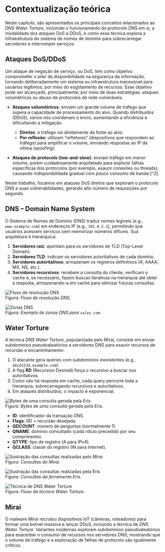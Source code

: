 # Contextualização teórica
Neste capítulo, são apresentados os principais conceitos relacionados ao *DNS Water Torture*, incluindo o funcionamento do protocolo DNS em si, a modalidade dos ataques DoS e DDoS, e como essa técnica explora a infraestrutura do sistema de nomes de domínio para sobrecarregar servidores e interromper serviços.

## Ataques DoS/DDoS

Um ataque de negação de serviço, ou DoS, tem como objetivo comprometer o pilar da disponibilidade na segurança da informação, tornando deliberadamente um sistema ou infraestrutura inacessível para usuários legítimos, por meio do esgotamento de recursos. Esse objetivo pode ser alcançado, principalmente, por meio de duas estratégias: ataques volumétricos ou abuso de protocolos de rede vulneráveis.

- **Ataques volumétricos**: enviam um grande volume de tráfego que supera a capacidade de processamento do alvo. Quando distribuídos (DDoS), vários nós coordenam o envio, aumentando a eficiência e dificultando a mitigação.  
  - **Diretos**: o tráfego vai diretamente da fonte ao alvo.  
  - **Por reflexão**: utilizam “refletores” (dispositivos que respondem ao tráfego) para amplificar o volume, enviando respostas ao IP da vítima (spoofing).  

- **Ataques de protocolo (low-and-slow)**: enviam tráfego em menor volume, porém cuidadosamente arquitetado para explorar falhas específicas dos protocolos (por exemplo, exaurir conexões ou threads), causando indisponibilidade gradual com pouco consumo de banda [^2].

Neste trabalho, focamos em ataques DoS diretos que exploram o protocolo DNS e suas vulnerabilidades, gerando alto número de requisições por segundo.

## DNS – Domain Name System

O Sistema de Nomes de Domínio (DNS) traduz nomes legíveis (e.g., `www.example.com`) em endereços IP (e.g., `192.0.2.1`), permitindo que usuários acessem serviços sem memorizar números difíceis. Sua arquitetura é hierárquica:

1. **Servidores raiz**: apontam para os servidores de TLD (Top-Level Domain).  
2. **Servidores TLD**: indicam os servidores autoritativos de cada domínio.  
3. **Servidores autoritativos**: armazenam os registros definitivos (A, AAAA, MX, NS, etc.).  
4. **Servidores recursivos**: recebem a consulta do cliente, verificam o cache e, se necessário, fazem buscas iterativas na hierarquia até obter a resposta, armazenando-a em cache para otimizar futuras consultas.

![Fluxo de resolução DNS](imagens/dns_general.png)  
*Figura: Fluxo de resolução DNS.*

![Zonas DNS](imagens/dns_zones.jpeg)  
*Figura: Exemplo de zonas DNS para `sales.com`.*

## Water Torture

A técnica *DNS Water Torture*, popularizada pelo Mirai, consiste em enviar subdomínios pseudoaleatórios a servidores DNS para exaurir recursos de recursão e encaminhamento:

1. O atacante gera queries com *subdomínios inexistentes* (e.g., `abcd1234.example.com`).  
2. A flag **RD** (Recursion Desired) força o recursivo a buscar nos autoritativos.  
3. Como não há resposta em cache, cada query percorre toda a hierarquia, sobrecarregando recursivos e autoritativos.  
4. Em ataques distribuídos, o impacto é exponencial.

![Bytes de uma consulta gerada pela Eris](imagens/raw_byte.jpeg)  
*Figura: Bytes de uma consulta gerada pela Eris.*

- **ID**: identificador da transação DNS.  
- **Flags**: RD = recursão desejada.  
- **QDCOUNT**: número de perguntas (normalmente 1).  
- **QNAME**: domínio consultado (cada rótulo precedido por seu comprimento).  
- **QTYPE**: tipo de registro (A para IPv4).  
- **QCLASS**: classe do registro (IN para Internet).

![Ilustração das consultas realizadas pelo Mirai](imagens/mirai_query.png)  
*Figura: Consultas do Mirai.*  

![Ilustração das consultas realizadas pela Eris](imagens/query_eris.jpg)  
*Figura: Consultas da ferramenta Eris.*  

![Técnica de DNS Water Torture](imagens/water-tortute-akamai.png)  
*Figura: Fluxo da técnica Water Torture.*

## Mirai

O malware *Mirai* recrutou dispositivos IoT (câmeras, roteadores) para formar uma botnet massiva e lançar DDoS, incluindo a técnica de *DNS Water Torture*. Variantes modernas exploram subdomínios pseudoaleatórios para exacerbar o consumo de recursos nos servidores DNS, mostrando que o volume de tráfego e a exploração de falhas de protocolo são igualmente críticos.
